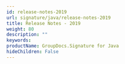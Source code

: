 ```yaml
---
id: release-notes-2019
url: signature/java/release-notes-2019
title: Release Notes - 2019
weight: 80
description: ""
keywords: 
productName: GroupDocs.Signature for Java
hideChildren: False
---
```


